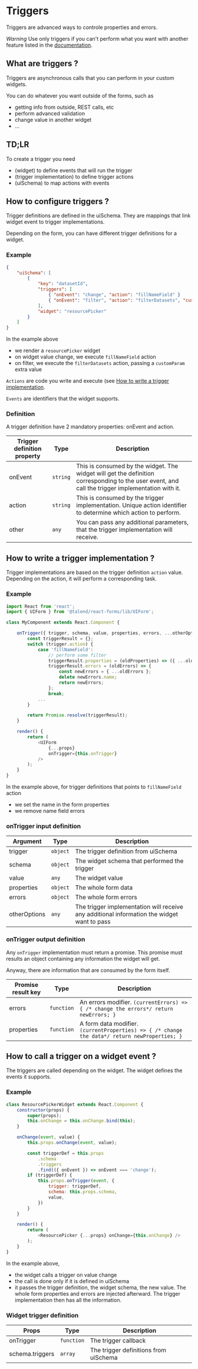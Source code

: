 # Triggers

Triggers are advanced ways to controle properties and errors.

*Warning*
Use only triggers if you can't perform what you want with another feature listed in the [documentation](../README.md).

## What are triggers ?

Triggers are asynchronous calls that you can perform in your custom widgets.

You can do whatever you want outside of the forms, such as
- getting info from outside, REST calls, etc
- perform advanced validation
- change value in another widget
- ...

## TD;LR

To create a trigger you need
- (widget) to define events that will run the trigger
- (trigger implementation) to define trigger actions
- (uiSchema) to map actions with events

## How to configure triggers ?

Trigger definitions are defined in the uiSchema. They are mappings that link widget event to trigger implementations.

Depending on the form, you can have different trigger definitions for a widget.

### Example

```json
{
    "uiSchema": [
        {
            "key": "datasetId",
            "triggers": [
                { "onEvent": "change", "action": "fillNameField" }
                { "onEvent": "filter", "action": "filterDatasets", "customParam": "lol" }
            ],
            "widget": "resourcePicker"
        }
    ]
}
```

In the example above
- we render a `resourcePicker` widget
- on widget value change, we execute `fillNameField` action
- on filter, we execute the `filterDatasets` action, passing a `customParam` extra value

`Actions` are code you write and execute (see [How to write a trigger implementation](#how-to-write-a-trigger-implementation-).

`Events` are identifiers that the widget supports.

### Definition

A trigger definition have 2 mandatory properties: onEvent and action.

| Trigger definition property | Type | Description |
|---|---|---|
| onEvent | `string` | This is consumed by the widget. The widget will get the definition corresponding to the user event, and call the trigger implementation with it. |
| action | `string` | This is consumed by the trigger implementation. Unique action identifier to determine which action to perform. |
| other | `any` | You can pass any additional parameters, that the trigger implementation will receive. |

## How to write a trigger implementation ?

Trigger implementations are based on the trigger definition `action` value. Depending on the action, it will perform a corresponding task.

### Example

```javascript
import React from 'react';
import { UIForm } from '@talend/react-forms/lib/UIForm';

class MyComponent extends React.Component {

	onTrigger({ trigger, schema, value, properties, errors, ...otherOptions }) {
		const triggerResult = {};
		switch (trigger.action) {
			case 'fillNameField':
				// perform some filter
				triggerResult.properties = (oldProperties) => ({ ...oldProperties, name: value.name });
				triggerResult.errors = (oldErrors) => {
					const newErrors = { ...oldErrors };
					delete newErrors.name;
					return newErrors;
				};
				break;
			...
        }

        return Promise.resolve(triggerResult);
	}

	render() {
		return (
			<UIForm
				{...props}
				onTrigger={this.onTrigger}
			/>
		);
	}
}
```

In the example above, for trigger definitions that points to `fillNameField` action
- we set the name in the form properties
- we remove name field errors

### onTrigger input definition

| Argument | Type | Description |
|---|---|---|
| trigger | `object` | The trigger definition from uiSchema |
| schema | `object` | The widget schema that performed the trigger |
| value | `any` | The widget value |
| properties | `object` | The whole form data |
| errors | `object` | The whole form errors |
| otherOptions | `any` | The trigger implementation will receive any additional information the widget want to pass |

### onTrigger output definition

Any `onTrigger` implementation must return a promise. This promise must results an object containing any information the widget will get.

Anyway, there are information that are consumed by the form itself.

| Promise result key | Type | Description |
|---|---|---|
| errors | `function` | An errors modifier. `(currentErrors) => { /* change the errors*/ return newErrors; }` |
| properties | `function` | A form data modifier. `(currentProperties) => { /* change the data*/ return newProperties; }` |

## How to call a trigger on a widget event ?

The triggers are called depending on the widget. The widget defines the events it supports.

### Example

```javascript
class ResourcePickerWidget extends React.Component {
    constructor(props) {
        super(props);
        this.onChange = this.onChange.bind(this);
    }

    onChange(event, value) {
        this.props.onChange(event, value);

        const triggerDef = this.props
            .schema
            .triggers
            .find(({ onEvent }) => onEvent === 'change');
        if (triggerDef) {
            this.props.onTrigger(event, {
                trigger: triggerDef,
                schema: this.props.schema,
                value,
            })
        }
    }

    render() {
        return (
            <ResourcePicker {...props} onChange={this.onChange} />
        );
    }
}
```

In the example above,
- the widget calls a trigger on value change
- the call is done only if it is defined in uiSchema
- it passes the trigger definition, the widget schema, the new value. The whole form properties and errors are injected afterward. The trigger implementation then has all the information.

### Widget trigger definition

| Props | Type | Description |
|---|---|---|
| onTrigger | `function` | The trigger callback |
| schema.triggers | `array` | The trigger definitions from uiSchema |
